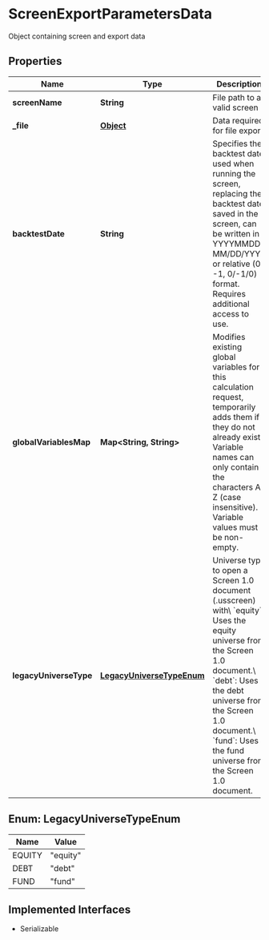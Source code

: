 

# ScreenExportParametersData

Object containing screen and export data

## Properties

Name | Type | Description | Notes
------------ | ------------- | ------------- | -------------
**screenName** | **String** | File path to a valid screen | 
**_file** | [**Object**](Object.md) | Data required for file export. | 
**backtestDate** | **String** | Specifies the backtest date used when running the screen, replacing the backtest date saved in the screen, can be written in YYYYMMDD, MM/DD/YYYY or relative (0, -1, 0/-1/0) format. Requires additional access to use. |  [optional]
**globalVariablesMap** | **Map&lt;String, String&gt;** | Modifies existing global variables for this calculation request, temporarily adds them if they do not already exist Variable names can only contain the characters A-Z (case insensitive). Variable values must be non-empty. |  [optional]
**legacyUniverseType** | [**LegacyUniverseTypeEnum**](#LegacyUniverseTypeEnum) | Universe type to open a Screen 1.0 document (.usscreen) with\\ &#x60;equity&#x60;: Uses the equity universe from the Screen 1.0 document.\\ &#x60;debt&#x60;: Uses the debt universe from the Screen 1.0 document.\\ &#x60;fund&#x60;: Uses the fund universe from the Screen 1.0 document. |  [optional]



## Enum: LegacyUniverseTypeEnum

Name | Value
---- | -----
EQUITY | &quot;equity&quot;
DEBT | &quot;debt&quot;
FUND | &quot;fund&quot;


## Implemented Interfaces

* Serializable


